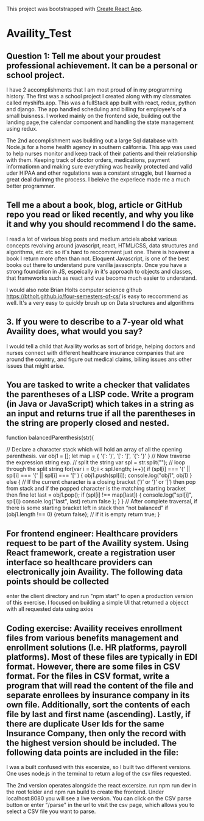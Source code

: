 This project was bootstrapped with [Create React App](https://github.com/facebook/create-react-app).



# Availity_Test

## Question 1: Tell me about your proudest professional achievement.  It can be a personal or school project.  

I have 2 accomplishments that I am most proud of in my programming history. The first was a school project I created along with my classmates called myshifts.app. This was a fullStack app built with react, redux, python and django. The app handled scheduling and billing for employee's of a small buisness. I worked mainly on the frontend side, building out the landing page,the calendar component and handling the state management using redux.

The 2nd accomplishment was building out a large Sql database with Node.js for a home health agency in southern california. This app was used to help nurses monitor and keep track of their patients and their relationship with them. Keeping track of doctor orders, medications, payment informatiomn and making sure everything was heavily protected and valid uder HIPAA and other regulations was a constant struggle, but I learned a great deal durinmg the process. I beleive the experiece made me a much better programmer.

## Tell me a about a book, blog, article or GitHub repo you read or liked recently, and why you like it and why you should recommend I do the same. 

I read a lot of various blog posts and medium artciels aboiut various concepts revolving around javascript, react, HTML/CSS, data structures and algorithms, etc etc so it's hard to reccomment just one. There is however a book I return more often than not. Eloquent Javascript, is one of the best books out there to understand pure vanilla javascripts. Once you have a strong foundation in JS, espeically in it's approach to objects and classes, that frameworks such as react and vue become much easier to understand. 

I would also note Brian Holts computer science github https://btholt.github.io/four-semesters-of-cs/ is easy to reccommend as well. It's a very easy to quickly brush up on Data structures and algorithms

## 3. If you were to describe to a 7-year old what Availity does, what would you say?

I would tell a child that Availity works as sort of bridge, helping doctors and nurses connect with different healthcare insurance companies that are around the country, and figure out medical claims, biliing issues ans other issues that might arise. 

##  You are tasked to write a checker that validates the parentheses of a LISP code.  Write a program (in Java or JavaScript) which takes in a string as an input and returns true if all the parentheses in the string are properly closed and nested.

function balancedParenthesis(str){

  // Declare a character stack which will hold an array of all the opening parenthesis.
   var obj1 = [];
   let map = {
        '(': ')',
        '[': ']',
        '{': '}'
    }
    // Now traverse the expression string exp.
    // split the string
     var spl = str.split("");
    // loop through the split string
   for(var i = 0; i < spl.length; i++){
    if (spl[i] === '(' || spl[i] === '{' || spl[i] === '[' ) {
          obj1.push(spl[i]);
          console.log("obj1", obj1)
        } else {
          // If the current character is a closing bracket (‘)’ or ‘}’ or ‘]’) then pop from stack and if the popped character is the matching starting bracket then fine 
          let last = obj1.pop();
            if (spl[i] !== map[last]) {
              console.log("spl[i]", spl[i])
              console.log("last", last)
              return false
              };
          }
        }
            // After complete traversal, if there is some starting bracket left in stack then “not balanced”
        if (obj1.length !== 0) {return false};
        // if it is empty
          return true;
   }


## For frontend engineer: Healthcare providers request to be part of the Availity system.  Using React framework, create a registration user interface so healthcare providers can electronically join Availity.  The following data points should be collected

 enter the client directory and run "npm start" to open a production version of this exercise. I focused on building a simple UI that returned a objecct with all requested data using axios

 ## Coding exercise:  Availity receives enrollment files from various benefits management and enrollment solutions (I.e. HR platforms, payroll platforms).  Most of these files are typically in EDI format.  However, there are some files in CSV format.  For the files in CSV format, write a program that will read the content of the file and separate enrollees by insurance company in its own file. Additionally, sort the contents of each file by last and first name (ascending).  Lastly, if there are duplicate User Ids for the same Insurance Company, then only the record with the highest version should be included. The following data points are included in the file:

I was a built confused with this excersize, so I built two different versions. One uses node.js in the terminal to return a log of the csv files requested.

The 2nd version operates alongside the react excersize. run npm run dev in the root folder and  npm run build to create the frontend. Under localhost:8080 you will see a live version. You can click on the CSV parse button or enter "/parse" in the url to visit the csv page, which allows you to select a CSV file you want to parse.